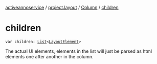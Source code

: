 [activeannoservice](../../index.md) / [project.layout](../index.md) / [Column](index.md) / [children](./children.md)

# children

`var children: `[`List`](https://kotlinlang.org/api/latest/jvm/stdlib/kotlin.collections/-list/index.html)`<`[`LayoutElement`](../-layout-element.md)`>`

The actual UI elements, elements in the list will just be parsed as html elements one after another in the column.

